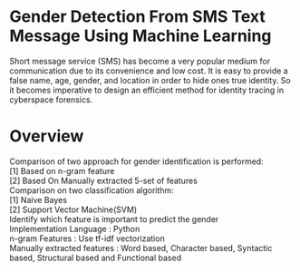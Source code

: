 # Gender Detection From SMS Text Message Using Machine Learning
Short message service (SMS) has become a very popular medium for communication due to its convenience and low cost. It is easy to provide a false name, age, gender, and location in order to hide ones true identity. So it becomes imperative to design an efficient method for identity tracing in cyberspace forensics.
# Overview
Comparison of two approach for gender identification is performed:                                                                         
	[1] Based on n-gram feature                                                                                                       
	[2] Based On Manually extracted 5-set of features                                                                                
Comparison on two classification algorithm:                                                                                               
 	[1] Naive Bayes                                                                                                                   
 	[2] Support Vector Machine(SVM)                                                                                                   
Identify which feature is important to predict the gender                                                                                 
Implementation Language : Python                                                                                                           
n-gram Features : Use tf-idf vectorization                                                                                                 
Manually extracted features :  Word based, Character based, Syntactic based, Structural based and Functional based                         
